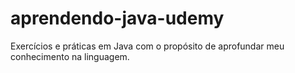 # aprendendo-java-udemy
Exercícios e práticas em Java com o propósito de aprofundar meu conhecimento na linguagem.

